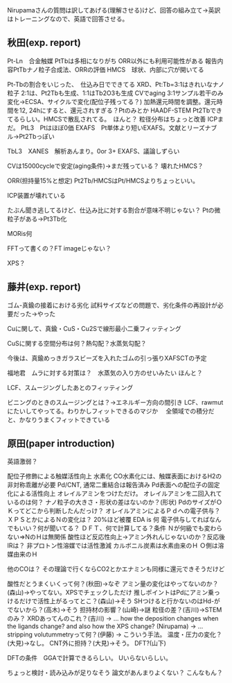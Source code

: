 Nirupamaさんの質問は訳してあげる(理解させる)けど、回答の組み立て->英訳はトレーニングなので、英語で回答させる。
## 秋田(exp. report)

Pt-Ln　合金触媒
PtTbは多相になりがち
ORR以外にも利用可能性がある
報告内容PtTbナノ粒子合成法、ORRの評価
HMCS　球状、内部に穴が開いてる

Pt-Tbの割合をいじった、　仕込み日でできてる
XRD、Pt:Tb=3:1はきれいなナノ粒子
2:1は、Pt2Tbも生成、1:1はTb2O3も生成
CVでaging
3:1サンプル若干のみ変化->ECSA、サイクルで変化(配位子残ってる？)
加熱還元時間を調整。還元時間を12, 24hにすると、還元されすぎる？Ptのみとか
HAADF-STEM Pt2Tbできてるらしい。HMCSで散乱されてる。　ほんと？
粒径分布はちょっと改善
ICPまだ。
PtL3　Ptはほぼ0価
EXAFS　Pt単体より短いEXAFS。文献とリーズナブル->Pt2Tbっぽい

TbL3　XANES　解析あんまり。0or 3+
EXAFS、議論しずらい

CVは15000cycleで安定(aging条件)->まだ残っている？
壊れたHMCS？

ORR(担持量15%と想定)
Pt2Tb/HMCSはPt/HMCSよりちょっといい。

ICP装置が壊れている

たぶん聞き逃してるけど、仕込み比に対する割合が意味不明じゃない？
Ptの微粒子がある->Pt3Tb化

MORis何

FFTって書くの？FT imageじゃない？

XPS？
## 藤井(exp. report)

ゴム-真鍮の接着における劣化
試料サイズなどの問題で、劣化条件の再設計が必要だった->やった

Cuに関して、真鍮・CuS・Cu2Sで線形最小二乗フィッティング

CuSに関する空間分布は何？熱勾配？水蒸気勾配？

今後は、真鍮めっきガラスビーズを入れたゴムの引っ張りXAFSCTの予定

福地君　ムラに対する対策は？　水蒸気の入り方のせいみたい
ほんと？

LCF、スムージングしたあとのフィッティング

ビニングのときのスムージングとは？->エネルギー方向の間引き
LCF、rawmutにたいしてやってる。わりかしフィットできるのマジか　
全領域での積分だと、かなりうまくフィットできている
## 原田(paper introduction)
英語激弱？

配位子修飾による触媒活性向上
水素化
CO水素化には、触媒表面におけるH2の非対称乖離が必要
Pd/CNT, 通常二重結合は報告済み
Pd表面への配位子の固定化による活性向上
オレイルアミンをつけただけ。
オレイルアミンを二回入れているのは何？
ナノ粒子の大きさ・形状の差はないのか？(形状)
PdのサイズがＯＫってどこから判断したんだっけ？
オレイルアミンによるＰｄへの電子供与？　ＸＰＳとかによるＮの変化は？
20%ほど被覆
EDA is 何
電子供与してればなんでもいい？何が聞いてる？
ＤＦＴ、何で計算してる？条件
Ｎが何級でも変わらない=>NのＨは無関係
酸性ほど反応性向上->アミン外れんじゃないのか？反応後IRは？
非プロトン性溶媒では活性激減
カルボニル炭素は水素由来のＨ
Ｏ側は溶媒由来のＨ

他のCOは？
その理論で行くならCO2とかエナミンも同様に還元できそうだけど

酸性だとうまくいくって何？(秋田)->なぞ
アミン量の変化はやってないのか？(森山)->やってない。XPSでチェックしただけ
推しポイントはPdにアミン乗っけるだけで活性上がるってとこ？(森山)->そう
SHつけると行かないのはHd-がでないから？(高木)->そう
担持材の影響？(山崎)->謎
粒径の差？(吉川)->STEMのみ？
XRDあってんのこれ？(吉川) -> ...
how the deposition changes when the ligands change?
and also how the XPS change? (Nirupama) -> ...
stripping volutummetryって何？(伊藤) -> こういう手法。
温度・圧力の変化？(大見)->なし。
CNT外に担持？(大見)->そう。
DFT?(山下)


DFTの条件　GGAで計算できるらしい。
Uいらないらしい。

ちょっと検討・読み込みが足りなそう
論文があんまりよくない？
こんなもん？


